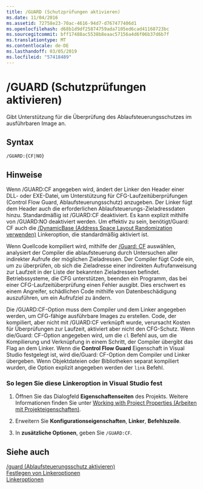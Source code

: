 ```yaml
---
title: /GUARD (Schutzprüfungen aktivieren)
ms.date: 11/04/2016
ms.assetid: 72758e23-70ac-4616-94d7-d767477406d1
ms.openlocfilehash: d68b1d9df25874759ada7105ed6cad41168723bc
ms.sourcegitcommit: bff17488ac5538b8eaac57156a4d6f06b37d6b7f
ms.translationtype: MT
ms.contentlocale: de-DE
ms.lasthandoff: 03/05/2019
ms.locfileid: "57418489"
---
```

# <a name="guard-enable-guard-checks"></a>/GUARD (Schutzprüfungen aktivieren)

Gibt Unterstützung für die Überprüfung des Ablaufsteuerungsschutzes im ausführbaren Image an.

## <a name="syntax"></a>Syntax

```
/GUARD:{CF|NO}
```

## <a name="remarks"></a>Hinweise

Wenn /GUARD:CF angegeben wird, ändert der Linker den Header einer DLL- oder EXE-Datei, um Unterstützung für CFG-Laufzeitüberprüfungen (Control Flow Guard, Ablaufsteuerungsschutz) anzugeben. Der Linker fügt dem Header auch die erforderlichen Ablaufsteuerungs-Zieladressdaten hinzu. Standardmäßig ist /GUARD:CF deaktiviert. Es kann explizit mithilfe von /GUARD:NO deaktiviert werden. Um effektiv zu sein, benötigt/Guard: CF auch die [/DynamicBase (Address Space Layout Randomization verwenden)](../../build/reference/dynamicbase-use-address-space-layout-randomization.md) Linkeroption, die standardmäßig aktiviert ist.

Wenn Quellcode kompiliert wird, mithilfe der [/Guard: CF](../../build/reference/guard-enable-control-flow-guard.md) auswählen, analysiert der Compiler die ablaufsteuerung durch Untersuchen aller indirekter Aufrufe der möglichen Zieladressen. Der Compiler fügt Code ein, um zu überprüfen, ob sich die Zieladresse einer indirekten Aufrufanweisung zur Laufzeit in der Liste der bekannten Zieladressen befindet. Betriebssysteme, die CFG unterstützen, beenden ein Programm, das bei einer CFG-Laufzeitüberprüfung einen Fehler ausgibt. Dies erschwert es einem Angreifer, schädlichen Code mithilfe von Datenbeschädigung auszuführen, um ein Aufrufziel zu ändern.

Die /GUARD:CF-Option muss dem Compiler und dem Linker angegeben werden, um CFG-fähige ausführbare Images zu erstellen. Code, der kompiliert, aber nicht mit /GUARD:CF verknüpft wurde, verursacht Kosten für Überprüfungen zur Laufzeit, aktiviert aber nicht den CFG-Schutz. Wenn die/Guard: CF-Option angegeben wird, um die `cl` Befehl aus, um die Kompilierung und Verknüpfung in einem Schritt, der Compiler übergibt das Flag an dem Linker. Wenn die **Control Flow Guard** Eigenschaft in Visual Studio festgelegt ist, wird die/Guard: CF-Option dem Compiler und Linker übergeben. Wenn Objektdateien oder Bibliotheken separat kompiliert wurden, die Option explizit angegeben werden der `link` Befehl.

### <a name="to-set-this-linker-option-in-visual-studio"></a>So legen Sie diese Linkeroption in Visual Studio fest

1. Öffnen Sie das Dialogfeld **Eigenschaftenseiten** des Projekts. Weitere Informationen finden Sie unter [Working with Project Properties (Arbeiten mit Projekteigenschaften)](../../ide/working-with-project-properties.md).

1. Erweitern Sie **Konfigurationseigenschaften**, **Linker**, **Befehlszeile**.

1. In **zusätzliche Optionen**, geben Sie `/GUARD:CF`.

## <a name="see-also"></a>Siehe auch

[/guard (Ablaufsteuerungsschutz aktivieren)](../../build/reference/guard-enable-control-flow-guard.md)<br/>
[Festlegen von Linkeroptionen](../../build/reference/setting-linker-options.md)<br/>
[Linkeroptionen](../../build/reference/linker-options.md)
